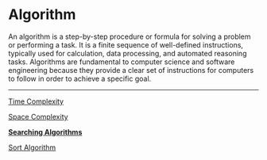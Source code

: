 # Algorithm

An algorithm is a step-by-step procedure or formula for solving a problem or performing a task. It is a finite sequence of well-defined instructions, typically used for calculation, data processing, and automated reasoning tasks. Algorithms are fundamental to computer science and software engineering because they provide a clear set of instructions for computers to follow in order to achieve a specific goal. 

---

[Time Complexity](./Algorithm/Time%20Complexity.md)

[Space Complexity](./Algorithm/Space%20Complexity.md)

[**Searching Algorithms**](./Algorithm/Searching%20Algorithms.md)

[Sort Algorithm](./Algorithm/Sort%20Algorithm.md)